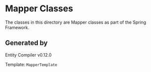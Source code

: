 # Mapper Classes

The classes in this directory are Mapper classes as part of the Spring Framework.

## Generated by

Entity Compiler v0.12.0

Template: `MapperTemplate`

